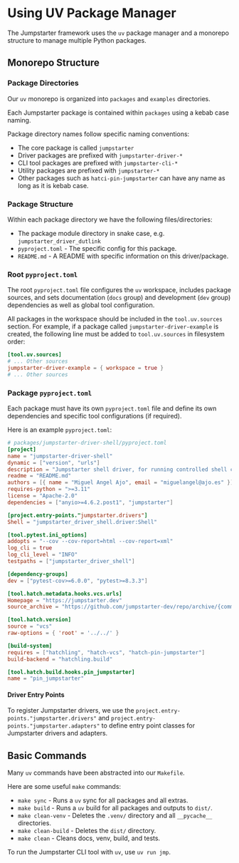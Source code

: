 # Using UV Package Manager

The Jumpstarter framework uses the `uv` package manager and a monorepo structure to manage multiple Python packages.

## Monorepo Structure

### Package Directories

Our `uv` monorepo is organized into `packages` and `examples` directories.

Each Jumpstarter package is contained within `packages` using a kebab case naming.

Package directory names follow specific naming conventions:

- The core package is called `jumpstarter`
- Driver packages are prefixed with `jumpstarter-driver-*`
- CLI tool packages are prefixed with `jumpstarter-cli-*`
- Utility packages are prefixed with `jumpstarter-*`
- Other packages such as `hatci-pin-jumpstarter` can have any name as long as it is kebab case.

### Package Structure

Within each package directory we have the following files/directories:

- The package module directory in snake case, e.g. `jumpstarter_driver_dutlink`
- `pyproject.toml` - The specific config for this package.
- `README.md` - A README with specific information on this driver/package.

### Root `pyproject.toml`

The root `pyproject.toml` file configures the `uv` workspace, includes package sources, and sets documentation (`docs` group) and development (`dev` group) dependencies as well as global tool configuration.

All packages in the workspace should be included in the `tool.uv.sources` section. For example, if a package called `jumpstarter-driver-example` is created, the following line must be added to `tool.uv.sources` in filesystem order:

```toml
[tool.uv.sources]
# ... Other sources
jumpstarter-driver-example = { workspace = true }
# ... Other sources
```

### Package `pyproject.toml`

Each package must have its own `pyproject.toml` file and define its own dependencies and specific tool configurations (if required).

Here is an example `pyproject.toml`:

```toml
# packages/jumpstarter-driver-shell/pyproject.toml
[project]
name = "jumpstarter-driver-shell"
dynamic = ["version", "urls"]
description = "Jumpstarter shell driver, for running controlled shell commands on the exporter."
readme = "README.md"
authors = [{ name = "Miguel Angel Ajo", email = "miguelangel@ajo.es" }]
requires-python = ">=3.11"
license = "Apache-2.0"
dependencies = ["anyio>=4.6.2.post1", "jumpstarter"]

[project.entry-points."jumpstarter.drivers"]
Shell = "jumpstarter_driver_shell.driver:Shell"

[tool.pytest.ini_options]
addopts = "--cov --cov-report=html --cov-report=xml"
log_cli = true
log_cli_level = "INFO"
testpaths = ["jumpstarter_driver_shell"]

[dependency-groups]
dev = ["pytest-cov>=6.0.0", "pytest>=8.3.3"]

[tool.hatch.metadata.hooks.vcs.urls]
Homepage = "https://jumpstarter.dev"
source_archive = "https://github.com/jumpstarter-dev/repo/archive/{commit_hash}.zip"

[tool.hatch.version]
source = "vcs"
raw-options = { 'root' = '../../' }

[build-system]
requires = ["hatchling", "hatch-vcs", "hatch-pin-jumpstarter"]
build-backend = "hatchling.build"

[tool.hatch.build.hooks.pin_jumpstarter]
name = "pin_jumpstarter"
```

#### Driver Entry Points

To register Jumpstarter drivers, we use the `project.entry-points."jumpstarter.drivers"` and `project.entry-points."jumpstarter.adapters"` to define entry point classes for Jumpstarter drivers and adapters.

## Basic Commands

Many `uv` commands have been abstracted into our `Makefile`.

Here are some useful `make` commands:

- `make sync` - Runs a `uv` sync for all packages and all extras.
- `make build` - Runs a `uv` build for all packages and outputs to `dist/`.
- `make clean-venv` - Deletes the `.venv/` directory and all `__pycache__` directories.
- `make clean-build` - Deletes the `dist/` directory.
- `make clean` - Cleans docs, venv, build, and tests.

To run the Jumpstarter CLI tool with `uv`, use `uv run jmp`.
